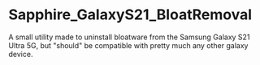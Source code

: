 # Sapphire_GalaxyS21_BloatRemoval
A small utility made to uninstall bloatware from the Samsung Galaxy S21 Ultra 5G, but "should" be compatible with pretty much any other galaxy device.
